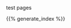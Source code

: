 <!--
.. title: tests
.. slug: index
.. date: 2020-05-20 17:15:52 UTC+02:00
.. tags:
.. category:
.. description: test pages
.. type: text
.. author: Xeverous
.. index_path: .
.. pretty_url: False
-->

test pages

{{% generate_index %}}
